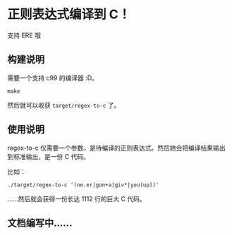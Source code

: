 # 正则表达式编译到 C！

支持 ERE 哦

## 构建说明

需要一个支持 c99 的编译器 :D。

```
make
```

然后就可以收获 `target/regex-to-c` 了。

## 使用说明

regex-to-c 仅需要一个参数，是待编译的正则表达式。然后她会把编译结果输出到标准输出，是一份 C 代码。

比如：

```
./target/regex-to-c '(ne.er|gon+a|giv*|you(up))'
```

……然后就会获得一份长达 1112 行的巨大 C 代码。

## 文档编写中……
